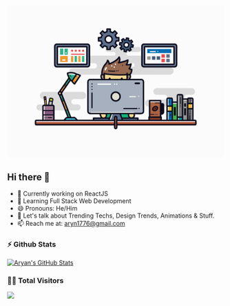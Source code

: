 <p align="center">
  <img src="Software Engineer-white.gif" width="600px" />
</p>

## Hi there 👋

- 🔭 Currently working on ReactJS
- 🌱 Learning Full Stack Web Development
- 😄 Pronouns: He/Him
- 💬 Let's talk about Trending Techs, Design Trends, Animations & Stuff.
- 📫 Reach me at: <a href="mailto:aryn1776@gmail.com">aryn1776@gmail.com</a>

### ⚡ Github Stats

<a href="https://github.com/aarynverma/aarynverma">
  <img align="center" src="https://github-readme-stats.vercel.app/api?username=aarynverma&show_icons=true&theme=tokyonight" alt="Aryan's GitHub Stats" />
</a>

### 👨‍💻 Total Visitors 

<img src="https://profile-counter.glitch.me/aarynverma1/count.svg" /><br>
